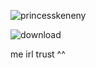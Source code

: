 
![princesskeneny](https://github.com/user-attachments/assets/1db51810-255a-4df1-b348-d9fef6abea70)




![download](https://github.com/user-attachments/assets/a745abce-75e3-463a-a251-cf6477e2ff24)

me irl trust ^^

